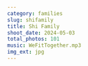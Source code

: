 ```yaml
---
category: families
slug: shifamily
title: Shi Family
shoot_date: 2024-05-03
total_photos: 101
music: WeFitTogether.mp3
img_ext: jpg
---
```

